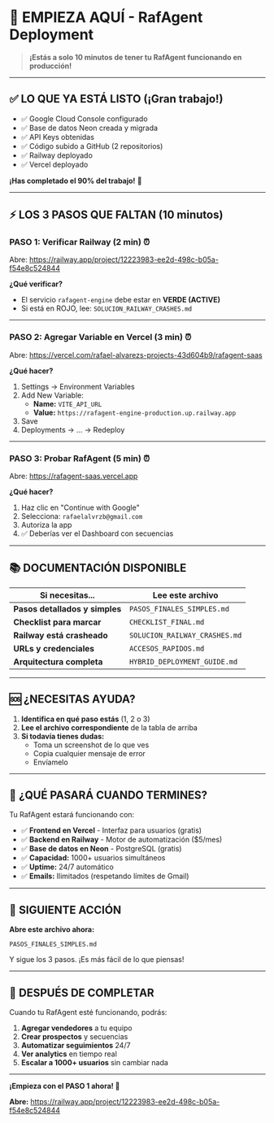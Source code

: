 # 🚀 EMPIEZA AQUÍ - RafAgent Deployment

> **¡Estás a solo 10 minutos de tener tu RafAgent funcionando en producción!** 

---

## ✅ LO QUE YA ESTÁ LISTO (¡Gran trabajo!)

- ✅ Google Cloud Console configurado
- ✅ Base de datos Neon creada y migrada
- ✅ API Keys obtenidas
- ✅ Código subido a GitHub (2 repositorios)
- ✅ Railway deployado
- ✅ Vercel deployado

**¡Has completado el 90% del trabajo!** 🎉

---

## ⚡ LOS 3 PASOS QUE FALTAN (10 minutos)

### PASO 1: Verificar Railway (2 min) ⏰

Abre: https://railway.app/project/12223983-ee2d-498c-b05a-f54e8c524844

**¿Qué verificar?**
- El servicio `rafagent-engine` debe estar en **VERDE (ACTIVE)**
- Si está en ROJO, lee: `SOLUCION_RAILWAY_CRASHES.md`

---

### PASO 2: Agregar Variable en Vercel (3 min) ⏰

Abre: https://vercel.com/rafael-alvarezs-projects-43d604b9/rafagent-saas

**¿Qué hacer?**
1. Settings → Environment Variables
2. Add New Variable:
   - **Name:** `VITE_API_URL`
   - **Value:** `https://rafagent-engine-production.up.railway.app`
3. Save
4. Deployments → ... → Redeploy

---

### PASO 3: Probar RafAgent (5 min) ⏰

Abre: https://rafagent-saas.vercel.app

**¿Qué hacer?**
1. Haz clic en "Continue with Google"
2. Selecciona: `rafaelalvrzb@gmail.com`
3. Autoriza la app
4. ✅ Deberías ver el Dashboard con secuencias

---

## 📚 DOCUMENTACIÓN DISPONIBLE

| Si necesitas... | Lee este archivo |
|-----------------|------------------|
| **Pasos detallados y simples** | `PASOS_FINALES_SIMPLES.md` |
| **Checklist para marcar** | `CHECKLIST_FINAL.md` |
| **Railway está crasheado** | `SOLUCION_RAILWAY_CRASHES.md` |
| **URLs y credenciales** | `ACCESOS_RAPIDOS.md` |
| **Arquitectura completa** | `HYBRID_DEPLOYMENT_GUIDE.md` |

---

## 🆘 ¿NECESITAS AYUDA?

1. **Identifica en qué paso estás** (1, 2 o 3)
2. **Lee el archivo correspondiente** de la tabla de arriba
3. **Si todavía tienes dudas:**
   - Toma un screenshot de lo que ves
   - Copia cualquier mensaje de error
   - Envíamelo

---

## 🎯 ¿QUÉ PASARÁ CUANDO TERMINES?

Tu RafAgent estará funcionando con:

- ✅ **Frontend en Vercel** - Interfaz para usuarios (gratis)
- ✅ **Backend en Railway** - Motor de automatización ($5/mes)
- ✅ **Base de datos en Neon** - PostgreSQL (gratis)
- ✅ **Capacidad:** 1000+ usuarios simultáneos
- ✅ **Uptime:** 24/7 automático
- ✅ **Emails:** Ilimitados (respetando límites de Gmail)

---

## 💪 SIGUIENTE ACCIÓN

**Abre este archivo ahora:**
```
PASOS_FINALES_SIMPLES.md
```

Y sigue los 3 pasos. ¡Es más fácil de lo que piensas!

---

## 🎉 DESPUÉS DE COMPLETAR

Cuando tu RafAgent esté funcionando, podrás:

1. **Agregar vendedores** a tu equipo
2. **Crear prospectos** y secuencias
3. **Automatizar seguimientos** 24/7
4. **Ver analytics** en tiempo real
5. **Escalar a 1000+ usuarios** sin cambiar nada

---

**¡Empieza con el PASO 1 ahora! 🚀**

**Abre:** https://railway.app/project/12223983-ee2d-498c-b05a-f54e8c524844

